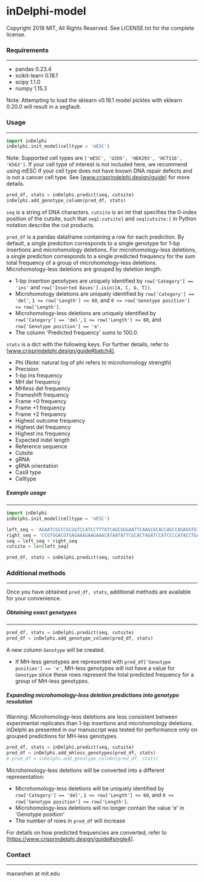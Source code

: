 # inDelphi-model
Copyright 2018 MIT, All Rights Reserved. See LICENSE.txt for the complete license.

### Requirements
---
- pandas 0.23.4
- scikit-learn 0.18.1
- scipy 1.1.0
- numpy 1.15.3

Note: Attempting to load the sklearn v0.18.1 model pickles with sklearn 0.20.0 will result in a segfault.


### Usage
---
```python
import inDelphi
inDelphi.init_model(celltype = 'mESC')
```

Note: Supported cell types are `['mESC', 'U2OS', 'HEK293', 'HCT116', 'K562']`. If your cell type of interest is not included here, we recommend using mESC if your cell type does not have known DNA repair defects and is not a cancer cell type. See [www.crisprindelphi.design/guide] for more details.

```python
pred_df, stats = inDelphi.predict(seq, cutsite)
inDelphi.add_genotype_column(pred_df, stats)
```

`seq` is a string of DNA characters. `cutsite` is an int that specifies the 0-index position of the cutsite, such that `seq[:cutsite]` and `seq[cutsite:]` in Python notation describe the cut products.

`pred_df` is a pandas dataframe containing a row for each prediction. By default, a single prediction corresponds to a single genotype for 1-bp insertions and microhomology deletions. For microhomology-less deletions, a single prediction corresponds to a single predicted frequency for the sum total frequency of a group of microhomology-less deletions. Microhomology-less deletions are grouped by deletion length.
- 1-bp insertion genotypes are uniquely identified by `row['Category'] == 'ins'` and `row['Inserted Bases'].isin([A, C, G, T])`. 
- Microhomology deletions are uniquely identified by `row['Category'] == 'del'`, `1 <= row['Length'] <= 60`, and `0 <= row['Genotype position'] <= row['Length']`.
- Microhomology-less deletions are uniquely identified by `row['Category'] == 'del'`, `1 <= row['Length'] <= 60`, and `row['Genotype position'] == 'e'`.
- The column 'Predicted frequency' sums to 100.0.

`stats` is a dict with the following keys. For further details, refer to [www.crisprindelphi.design/guide#batch4].
- Phi (Note: natural log of phi refers to microhomology strength)
- Precision
- 1-bp ins frequency
- MH del frequency
- MHless del frequency
- Frameshift frequency
- Frame +0 frequency
- Frame +1 frequency
- Frame +2 frequency
- Highest outcome frequency
- Highest del frequency
- Highest ins frequency
- Expected indel length
- Reference sequence
- Cutsite
- gRNA
- gRNA orientation
- Cas9 type
- Celltype

##### Example usage
---
```python
import inDelphi
inDelphi.init_model(celltype = 'mESC')

left_seq = 'AGAATCGCCCGCGGTCCATCCTTTATCAGCGGGAATTCAAGCGCACCAGCCAGAGGTGTA'
right_seq = 'CCGTGGACGTGAGAAAGAAGAAACATAATATTCGCACTAGATCCATCCCCATACCTGACC'
seq = left_seq + right_seq
cutsite = len(left_seq)

pred_df, stats = inDelphi.predict(seq, cutsite)
```

### Additional methods
---
Once you have obtained `pred_df, stats`, additional methods are available for your convenience.

##### Obtaining exact genotypes
---
```python
pred_df, stats = inDelphi.predict(seq, cutsite)
pred_df = inDelphi.add_genotype_column(pred_df, stats)
```

A new column `Genotype` will be created.
- If MH-less genotypes are represented with `pred_df['Genotype position'] == 'e'`, MH-less genotypes will not have a value for `Genotype` since these rows represent the total predicted frequency for a group of MH-less genotypes.

##### Expanding microhomology-less deletion predictions into genotype resolution
Warning: Microhomology-less deletions are less consistent between experimental replicates than 1-bp insertions and microhomology deletions. inDelphi as presented in our manuscript was tested for performance only on grouped predictions for MH-less genotypes.

```python
pred_df, stats = inDelphi.predict(seq, cutsite)
pred_df = inDelphi.add_mhless_genotypes(pred_df, stats)
# pred_df = inDelphi.add_genotype_column(pred_df, stats) 
```

Microhomology-less deletions will be converted into a different representation:
- Microhomology-less deletions will be uniquely identified by `row['Category'] == 'del'`, `1 <= row['Length'] <= 60`, and `0 <= row['Genotype position'] <= row['Length']`.
- Microhomology-less deletions will no longer contain the value 'e' in 'Genotype position'
- The number of rows in `pred_df` will increase

For details on how predicted frequencies are converted, refer to [https://www.crisprindelphi.design/guide#single4].

### Contact
---
maxwshen at mit.edu